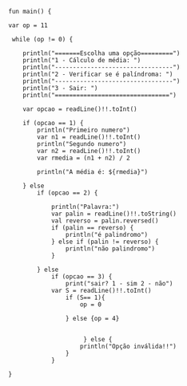     fun main() {
    
    var op = 11
   
     while (op != 0) {
    
        println("=======Escolha uma opção=========")
        println("1 - Cálculo de média: ")
        println("---------------------------------")
        println("2 - Verificar se é palíndroma: ")
        println("---------------------------------")
        println("3 - Sair: ")
        println("================================")
        
        var opcao = readLine()!!.toInt()

        if (opcao == 1) {
            println("Primeiro numero")
            var n1 = readLine()!!.toInt()
            println("Segundo numero")
            var n2 = readLine()!!.toInt()
            var rmedia = (n1 + n2) / 2

            println("A média é: ${rmedia}")

        } else
            if (opcao == 2) {

                println("Palavra:")
                var palin = readLine()!!.toString()
                val reverso = palin.reversed()
                if (palin == reverso) {
                    println("é palindromo")
                } else if (palin != reverso) {
                    println("não palindromo")
                }

            } else
                if (opcao == 3) {
                    print("sair? 1 - sim 2 - não")
                var S = readLine()!!.toInt()
                    if (S== 1){
                        op = 0

                    } else {op = 4}


                         } else {
                        println("Opção inválida!!")
                    }
                }

    }






   
